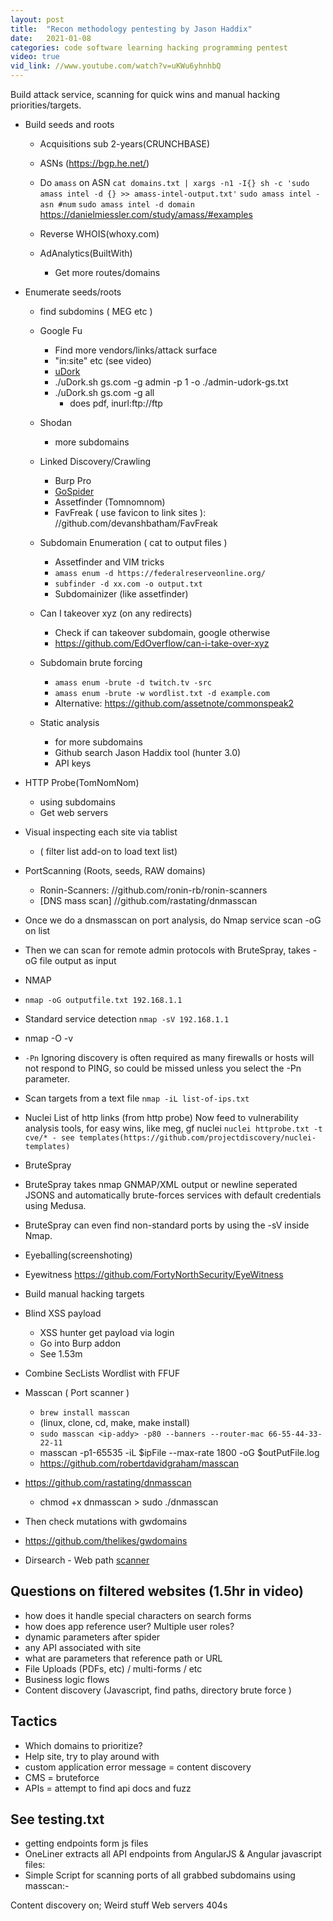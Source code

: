```yaml
---
layout: post
title:  "Recon methodology pentesting by Jason Haddix"
date:   2021-01-08
categories: code software learning hacking programming pentest
video: true
vid_link: //www.youtube.com/watch?v=uKWu6yhnhbQ
---
```


Build attack service, scanning for quick wins and manual hacking priorities/targets.

- Build seeds and roots
	- Acquisitions sub 2-years(CRUNCHBASE)

	-  ASNs (https://bgp.he.net/)

	-  Do `amass` on ASN
		`cat domains.txt | xargs -n1 -I{} sh -c 'sudo amass intel -d {} >> amass-intel-output.txt'`
		`sudo amass intel -asn #num`
		`sudo amass intel -d domain`
		https://danielmiessler.com/study/amass/#examples

	- Reverse WHOIS(whoxy.com)

	- AdAnalytics(BuiltWith)
		- Get more routes/domains

- Enumerate seeds/roots
 	- find subdomins ( MEG etc )

	- Google Fu
	  - Find more vendors/links/attack surface
	  - "in:site" etc (see video)
	  - [uDork](//github.com/m3n0sd0n4ld/uDork)
	  - ./uDork.sh gs.com -g admin -p 1 -o ./admin-udork-gs.txt
	  - ./uDork.sh gs.com -g all
	  	- does pdf, inurl:ftp://ftp

	- Shodan
	  - more subdomains

	- Linked Discovery/Crawling
	  - Burp Pro
	  - [GoSpider](//github.com/jaeles-project/gospider)
	  - Assetfinder (Tomnomnom)
	  - FavFreak ( use favicon to link sites ): //github.com/devanshbatham/FavFreak

	- Subdomain Enumeration ( cat to output files )
	  - Assetfinder and VIM tricks
	  - `amass enum -d https://federalreserveonline.org/`
	  - `subfinder -d xx.com -o output.txt`
	  -  Subdomainizer (like assetfinder)

	- Can I takeover xyz (on any redirects)
  	  - Check if can takeover subdomain, google otherwise
      - https://github.com/EdOverflow/can-i-take-over-xyz

	- Subdomain brute forcing
	  - `amass enum -brute -d twitch.tv -src`
	  - `amass enum -brute -w wordlist.txt -d example.com`
	  - Alternative: https://github.com/assetnote/commonspeak2

	- Static analysis
	  - for more subdomains
	  - Github search Jason Haddix tool (hunter 3.0)
	  - API keys

- HTTP Probe(TomNomNom)
  - using subdomains
  - Get web servers

- Visual inspecting each site via tablist
  - ( filter list add-on to load text list)

- PortScanning (Roots, seeds, RAW domains)
  - Ronin-Scanners: //github.com/ronin-rb/ronin-scanners
  - [DNS mass scan] //github.com/rastating/dnmasscan

- Once we do a dnsmasscan on port analysis, do Nmap service scan -oG on list
- Then we can scan for remote admin protocols with BruteSpray, takes -oG file output as input

-  NMAP 
  - `nmap -oG outputfile.txt 192.168.1.1`
  - Standard service detection	`nmap -sV 192.168.1.1`
  - nmap -O -v
  - `-Pn` Ignoring discovery is often required as many firewalls or hosts will not respond to PING, so could be missed unless you select the -Pn parameter. 
  - Scan targets from a text file	`nmap -iL list-of-ips.txt`

- Nuclei List of http links (from http probe)
	Now feed to vulnerability analysis tools, for easy wins, like meg, gf nuclei
	`nuclei httprobe.txt -t cve/*
		- see templates(https://github.com/projectdiscovery/nuclei-templates)`

-  BruteSpray
  - BruteSpray takes nmap GNMAP/XML output or newline seperated JSONS and automatically brute-forces services with default credentials using Medusa.
  - BruteSpray can even find non-standard ports by using the -sV inside Nmap.

-  Eyeballing(screenshoting)
  - Eyewitness https://github.com/FortyNorthSecurity/EyeWitness
  - Build manual hacking targets

- Blind XSS payload
  - XSS hunter get payload via login
  - Go into Burp addon
  - See 1.53m

- Combine SecLists Wordlist with FFUF

- Masscan ( Port scanner )
  - `brew install masscan` 
  - (linux, clone, cd, make, make install)
  - `sudo masscan <ip-addy> -p80 --banners --router-mac 66-55-44-33-22-11`
  - masscan -p1-65535 -iL $ipFile --max-rate 1800 -oG $outPutFile.log
  - https://github.com/robertdavidgraham/masscan

- https://github.com/rastating/dnmasscan
  
  - chmod +x dnmasscan > sudo ./dnmasscan
- Then check mutations with gwdomains
- https://github.com/thelikes/gwdomains

- Dirsearch - Web path [scanner](//github.com/maurosoria/dirsearch)

## Questions on filtered websites (1.5hr in video)
  - how does it handle special characters on search forms
  - how does app reference user?  Multiple user roles?
  - dynamic parameters after spider
  - any API associated with site
  - what are parameters that reference path or URL
  - File Uploads (PDFs, etc) / multi-forms / etc
  - Business logic flows
  - Content discovery (Javascript, find paths, directory brute force )

## Tactics
  - Which domains to prioritize?
  - Help site, try to play around with
  - custom application error message = content discovery 
  - CMS = bruteforce
  - APIs = attempt to find api docs and fuzz

## See testing.txt
  - getting endpoints form js files
  - OneLiner extracts all API endpoints from AngularJS & Angular javascript files:
  - Simple Script for scanning ports of all grabbed subdomains using masscan:-

Content discovery on;
Weird stuff
Web servers
404s



